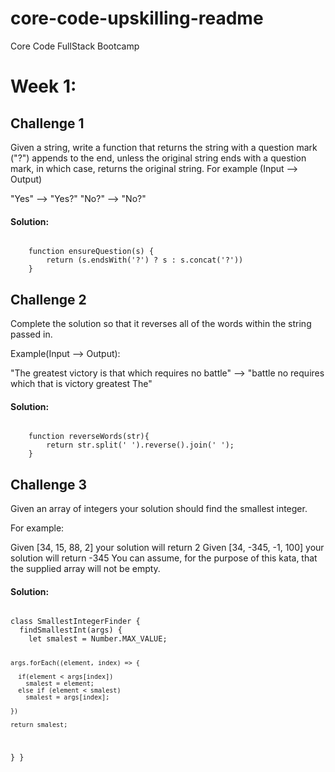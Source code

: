# core-code-upskilling-readme
Core Code FullStack Bootcamp

# **Week 1:** 
## **Challenge 1**
Given a string, write a function that returns the string with a question mark ("?") appends to the end, unless the original string ends with a question mark, in which case, returns the original string.
For example (Input --> Output)

"Yes" --> "Yes?" 
"No?" --> "No?"

#### **Solution:**
<code>
    function ensureQuestion(s) {
        return (s.endsWith('?') ? s : s.concat('?'))
    }
</code>

## **Challenge 2**
Complete the solution so that it reverses all of the words within the string passed in.

Example(Input --> Output):

"The greatest victory is that which requires no battle" --> "battle no requires which that is victory greatest The"

#### **Solution:**
<code>
    function reverseWords(str){
        return str.split(' ').reverse().join(' ');
    }
</code>

## **Challenge 3**
Given an array of integers your solution should find the smallest integer.

For example:

Given [34, 15, 88, 2] your solution will return 2
Given [34, -345, -1, 100] your solution will return -345
You can assume, for the purpose of this kata, that the supplied array will not be empty.

#### **Solution:**
<code>
class SmallestIntegerFinder {
  findSmallestInt(args) {
    let smalest = Number.MAX_VALUE;
    
    args.forEach((element, index) => {
      
      if(element < args[index]) 
        smalest = element;
      else if (element < smalest)
        smalest = args[index];
      
    })
    
    return smalest;
  }
}
</code>


